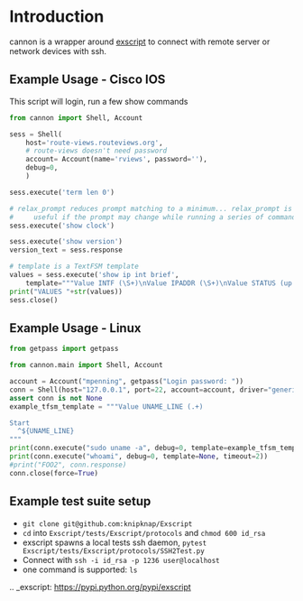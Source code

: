# Introduction

cannon is a wrapper around [exscript](https://pypi.python.org/pypi/exscript) to connect with remote server or network 
devices with ssh.


## Example Usage - Cisco IOS

This script will login, run a few show commands

```python
from cannon import Shell, Account

sess = Shell(
    host='route-views.routeviews.org',
    # route-views doesn't need password
    account= Account(name='rviews', password=''),
    debug=0,
    )

sess.execute('term len 0')

# relax_prompt reduces prompt matching to a minimum... relax_prompt is
#     useful if the prompt may change while running a series of commands.
sess.execute('show clock')

sess.execute('show version')
version_text = sess.response

# template is a TextFSM template
values = sess.execute('show ip int brief',
    template="""Value INTF (\S+)\nValue IPADDR (\S+)\nValue STATUS (up|down|administratively down)\nValue PROTO (up|down)\n\nStart\n  ^${INTF}\s+${IPADDR}\s+\w+\s+\w+\s+${STATUS}\s+${PROTO} -> Record""")
print("VALUES "+str(values))
sess.close()
```

## Example Usage - Linux

```python
from getpass import getpass

from cannon.main import Shell, Account

account = Account("mpenning", getpass("Login password: "))
conn = Shell(host="127.0.0.1", port=22, account=account, driver="generic", debug=0)
assert conn is not None
example_tfsm_template = """Value UNAME_LINE (.+)

Start
  ^${UNAME_LINE}
"""
print(conn.execute("sudo uname -a", debug=0, template=example_tfsm_template, timeout=2))
print(conn.execute("whoami", debug=0, template=None, timeout=2))
#print("FOO2", conn.response)
conn.close(force=True)
```

## Example test suite setup

- `git clone git@github.com:knipknap/Exscript`
- `cd` into `Exscript/tests/Exscript/protocols` and `chmod 600 id_rsa`
- exscript spawns a local tests ssh daemon, `pytest Exscript/tests/Exscript/protocols/SSH2Test.py`
- Connect with `ssh -i id_rsa -p 1236 user@localhost`
- one command is supported: `ls`


.. _exscript: https://pypi.python.org/pypi/exscript
